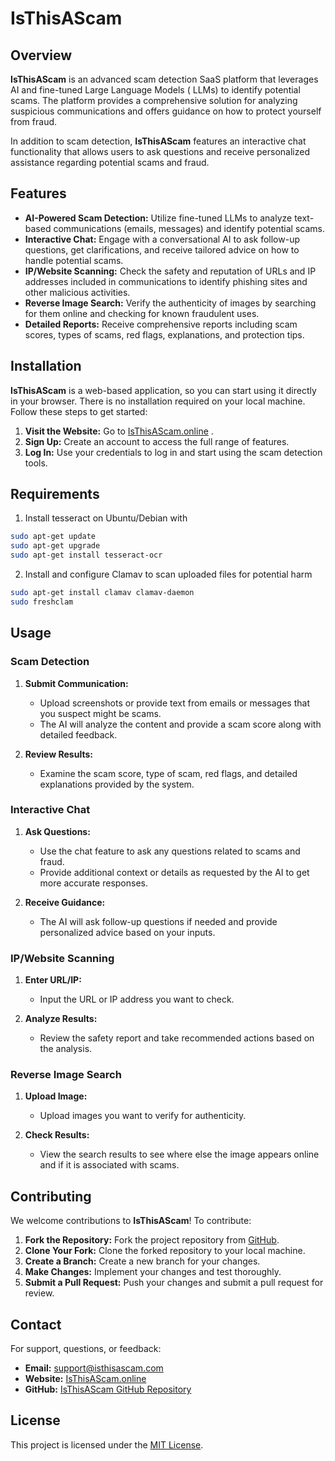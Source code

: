 # IsThisAScam

## Overview

**IsThisAScam** is an advanced scam detection SaaS platform that leverages AI and fine-tuned Large Language Models (
LLMs) to identify potential scams. The platform provides a comprehensive solution for analyzing suspicious
communications and offers guidance on how to protect yourself from fraud.

In addition to scam detection, **IsThisAScam** features an interactive chat functionality that allows users to ask
questions and receive personalized assistance regarding potential scams and fraud.

## Features

- **AI-Powered Scam Detection:** Utilize fine-tuned LLMs to analyze text-based communications (emails, messages) and
  identify potential scams.
- **Interactive Chat:** Engage with a conversational AI to ask follow-up questions, get clarifications, and receive
  tailored advice on how to handle potential scams.
- **IP/Website Scanning:** Check the safety and reputation of URLs and IP addresses included in communications to
  identify phishing sites and other malicious activities.
- **Reverse Image Search:** Verify the authenticity of images by searching for them online and checking for known
  fraudulent uses.
- **Detailed Reports:** Receive comprehensive reports including scam scores, types of scams, red flags, explanations,
  and protection tips.

## Installation

**IsThisAScam** is a web-based application, so you can start using it directly in your browser. There is no installation
required on your local machine. Follow these steps to get started:

1. **Visit the Website:** Go to [IsThisAScam.online](http://www.isthisascam.online) .
2. **Sign Up:** Create an account to access the full range of features.
3. **Log In:** Use your credentials to log in and start using the scam detection tools.

## Requirements

1. Install tesseract on Ubuntu/Debian with

```bash
sudo apt-get update
sudo apt-get upgrade
sudo apt-get install tesseract-ocr
```    

2. Install and configure Clamav to scan uploaded files for potential harm

```bash
sudo apt-get install clamav clamav-daemon
sudo freshclam
```    

## Usage

### **Scam Detection**

1. **Submit Communication:**
    - Upload screenshots or provide text from emails or messages that you suspect might be scams.
    - The AI will analyze the content and provide a scam score along with detailed feedback.

2. **Review Results:**
    - Examine the scam score, type of scam, red flags, and detailed explanations provided by the system.

### **Interactive Chat**

1. **Ask Questions:**
    - Use the chat feature to ask any questions related to scams and fraud.
    - Provide additional context or details as requested by the AI to get more accurate responses.

2. **Receive Guidance:**
    - The AI will ask follow-up questions if needed and provide personalized advice based on your inputs.

### **IP/Website Scanning**

1. **Enter URL/IP:**
    - Input the URL or IP address you want to check.

2. **Analyze Results:**
    - Review the safety report and take recommended actions based on the analysis.

### **Reverse Image Search**

1. **Upload Image:**
    - Upload images you want to verify for authenticity.

2. **Check Results:**
    - View the search results to see where else the image appears online and if it is associated with scams.

## Contributing

We welcome contributions to **IsThisAScam**! To contribute:

1. **Fork the Repository:** Fork the project repository from [GitHub](https://github.com/kipkiruibii/isthisascam).
2. **Clone Your Fork:** Clone the forked repository to your local machine.
3. **Create a Branch:** Create a new branch for your changes.
4. **Make Changes:** Implement your changes and test thoroughly.
5. **Submit a Pull Request:** Push your changes and submit a pull request for review.

## Contact

For support, questions, or feedback:

- **Email:** support@isthisascam.com
- **Website:** [IsThisAScam.online](http://www.isthisascam.online)
- **GitHub:** [IsThisAScam GitHub Repository](https://github.com/kipkiruibii/isthisascam)

## License

This project is licensed under the [MIT License](LICENSE).
